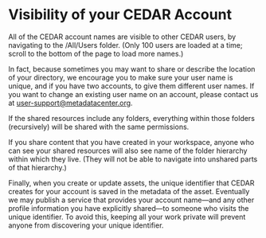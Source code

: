 # Visibility of your CEDAR Account

All of the CEDAR account names are visible to other CEDAR users, by navigating to the /All/Users folder. (Only 100 users are loaded at a time; scroll to the bottom of the page to load more names.)

In fact, because sometimes you may want to share or describe the location of your directory, we encourage you to make sure your user name is unique, and if you have two accounts, to give them different user names. If you want to change an existing user name on an account, please contact us at user-support@metadatacenter.org.

If the shared resources include any folders, everything within those folders (recursively) will be shared with the same permissions.

If you share content that you have created in your workspace, anyone who can see your shared resources will also see name of the folder hierarchy within which they live. (They will not be able to navigate into unshared parts of that hierarchy.) 

Finally, when you create or update assets, the unique identifier that CEDAR creates for your account is saved in the metadata of the asset. Eventually we may publish a service that provides your account name—and any other profile information you have explicitly shared—to someone who visits the unique identifier. To avoid this, keeping all your work private will prevent anyone from discovering your unique identifier.
